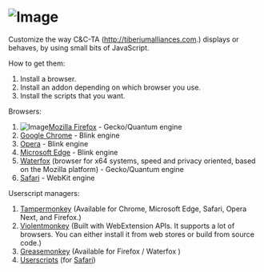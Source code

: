 # ![Image](https://media.contentapi.ea.com/content/dam/eacom/en-us/common/hero-cncta-logo.png)

Customize the way C&C-TA (http://tiberiumalliances.com.) displays or behaves, by using small bits of JavaScript.

How to get them:
  1. Install a browser.
  2. Install an addon depending on which browser you use.
  3. Install the scripts that you want.

Browsers:
  1. ![Image](https://github.com/alrra/browser-logos/blob/main/src/firefox/firefox_16x16.png)[Mozilla Firefox](https://mozilla.org/firefox/all/) -  Gecko/Quantum engine
  2. [Google Chrome](https://www.google.com/chrome/) - Blink engine
  3. [Opera](https://www.opera.com/) - Blink engine
  4. [Microsoft Edge](https://www.microsoft.com/edge/) - Blink engine
  5. [Waterfox](http://www.waterfoxproject.org/) (browser for x64 systems, speed and privacy oriented, based on the Mozilla platform) - Gecko/Quantum engine
  6. [Safari](https://www.apple.com/safari/) - WebKit engine

Userscript managers:
  1. [Tampermonkey](https://www.tampermonkey.net/) (Available for Chrome, Microsoft Edge, Safari, Opera Next, and Firefox.)
  2. [Violentmonkey](https://violentmonkey.github.io/) (Built with WebExtension APIs. It supports a lot of browsers. You can either install it from web stores or build from source code.)
  3. [Greasemonkey](https://www.greasespot.net/) (Available for Firefox / Waterfox )
  4. [Userscripts](https://github.com/quoid/userscripts) (for [Safari](https://apps.apple.com/us/app/userscripts/id1463298887))
  
